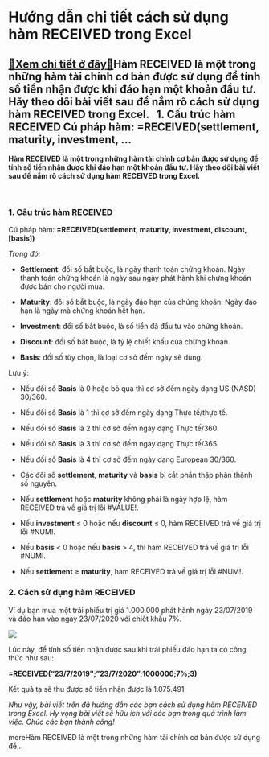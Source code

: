 Hướng dẫn chi tiết cách sử dụng hàm RECEIVED trong Excel
========================================================

[:gift:Xem chi tiết ở đây:gift:](https://hddtvn.com/huong-dan-chi-tiet-cach-su-dung-ham-received-trong-excel/)Hàm RECEIVED là một trong những hàm tài chính cơ bản được sử dụng để tính số tiền nhận được khi đáo hạn một khoản đầu tư. Hãy theo dõi bài viết sau để nắm rõ cách sử dụng hàm RECEIVED trong Excel.   1. Cấu trúc hàm RECEIVED Cú pháp hàm: =RECEIVED(settlement, maturity, investment, …
------------------------------------------------------------------------------------------------------------------------------------------------------------------------------------------------------------------------------------------------------------------------------------------

**Hàm RECEIVED là một trong những hàm tài chính cơ bản được sử dụng để tính số tiền nhận được khi đáo hạn một khoản đầu tư. Hãy theo dõi bài viết sau để nắm rõ cách sử dụng hàm RECEIVED trong Excel.**


 


### 1. Cấu trúc hàm RECEIVED


Cú pháp hàm: **=RECEIVED(settlement, maturity, investment, discount, [basis])**


*Trong đó:*




* **Settlement**: đối số bắt buộc, là ngày thanh toán chứng khoán. Ngày thanh toán chứng khoán là ngày sau ngày phát hành khi chứng khoán được bán cho người mua.

* **Maturity**: đối số bắt buộc, là ngày đáo hạn của chứng khoán. Ngày đáo hạn là ngày mà chứng khoán hết hạn.

* **Investment**: đối số bắt buộc, là số tiền đã đầu tư vào chứng khoán.

* **Discount**: đối số bắt buộc, là tỷ lệ chiết khấu của chứng khoán.

* **Basis**: đối số tùy chọn, là loại cơ sở đếm ngày sẽ dùng.



Lưu ý:




* Nếu đối số **Basis** là 0 hoặc bỏ qua thì cơ sở đếm ngày dạng US (NASD) 30/360.

* Nếu đối số **Basis** là 1 thì cơ sở đếm ngày dạng Thực tế/thực tế.

* Nếu đối số **Basis** là 2 thì cơ sở đếm ngày dạng Thực tế/360.

* Nếu đối số **Basis** là 3 thì cơ sở đếm ngày dạng Thực tế/365.

* Nếu đối số **Basis** là 4 thì cơ sở đếm ngày dạng European 30/360.

* Các đối số **settlement**, **maturity** và **basis** bị cắt phần thập phân thành số nguyên.

* Nếu **settlement** hoặc **maturity** không phải là ngày hợp lệ, hàm RECEIVED trả về giá trị lỗi #VALUE!.

* Nếu **investment** ≤ 0 hoặc nếu **discount** ≤ 0, hàm RECEIVED trả về giá trị lỗi #NUM!.

* Nếu **basis** < 0 hoặc nếu **basis** > 4, thì hàm RECEIVED trả về giá trị lỗi #NUM!.

* Nếu **settlement** ≥ **maturity**, hàm RECEIVED trả về giá trị lỗi #NUM!.



### 2. Cách sử dụng hàm RECEIVED


Ví dụ bạn mua một trái phiếu trị giá 1.000.000 phát hành ngày 23/07/2019 và đáo hạn vào ngày 23/07/2020 với chiết khấu 7%.


![](https://hddtvn.com/wp-content/uploads/2021/01/V2MFthm.png)


Lúc này, để tính số tiền nhận được sau khi trái phiếu đáo hạn ta có công thức như sau:


**=RECEIVED(“23/7/2019″;”23/7/2020”;1000000;7%;3)**


Kết quả ta sẽ thu được số tiền nhận được là 1.075.491


*Như vậy, bài viết trên đã hướng dẫn các bạn cách sử dụng hàm RECEIVED trong Excel. Hy vọng bài viết sẽ hữu ích với các bạn trong quá trình làm việc. Chúc các bạn thành công!*


moreHàm RECEIVED là một trong những hàm tài chính cơ bản được sử dụng để…

